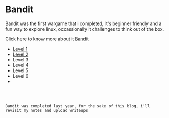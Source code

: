 # Bandit 

Bandit was the first wargame that i completed, it's beginner friendly and a fun way to explore linux, occassionally it challenges to think out of the box.

Click here to know more about it [Bandit](https://overthewire.org/wargames/bandit/)

- [Level 1](./Level1.md)
- [Level 2](./Level2.md)
- Level 3
- Level 4
- Level 5
- Level 6
- 









<br/>
<br/>


```
Bandit was completed last year, for the sake of this blog, i'll revisit my notes and upload writeups
```
